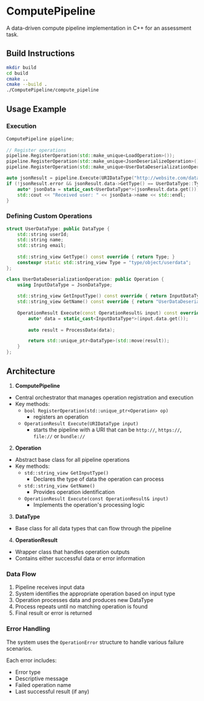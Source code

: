 # ComputePipeline

A data-driven compute pipeline implementation in C++ for an assessment task.

## Build Instructions

```bash
mkdir build
cd build
cmake ..
cmake --build .
./ComputePipeline/compute_pipeline
```

## Usage Example

### Execution
```cpp
ComputePipeline pipeline;
    
// Register operations
pipeline.RegisterOperation(std::make_unique<LoadOperation>());
pipeline.RegisterOperation(std::make_unique<JsonDeserializeOperation>());
pipeline.RegisterOperation(std::make_unique<UserDataDeserializationOperation>());

auto jsonResult = pipeline.Execute(URIDataType("http://website.com/data.json"));
if (!jsonResult.error && jsonResult.data->GetType() == UserDataType::Type) {
    auto* jsonData = static_cast<UserDataType*>(jsonResult.data.get());
    std::cout << "Received user: " << jsonData->name << std::endl;
}
```

### Defining Custom Operations
```cpp
struct UserDataType: public DataType {
    std::string userId;
    std::string name;
    std::string email;
    
    std::string_view GetType() const override { return Type; }
    constexpr static std::string_view Type = "type/object/userdata";
};

class UserDataDeserializationOperation: public Operation {
    using InputDataType = JsonDataType;
    
    std::string_view GetInputType() const override { return InputDataType::Type; }
    std::string_view GetName() const override { return "UserDataDeserializationOperation"; }
    
    OperationResult Execute(const OperationResult& input) const override {
        auto* data = static_cast<InputDataType*>(input.data.get());
        
        auto result = ProcessData(data);

        return std::unique_ptr<DataType>(std::move(result));
    }
};
```

## Architecture

1. **ComputePipeline**
  - Central orchestrator that manages operation registration and execution
  - Key methods:
    - `bool RegisterOperation(std::unique_ptr<Operation> op)`
      - registers an operation
    - `OperationResult Execute(URIDataType input)`
      - starts the pipeline with a URI that can be `http://`, `https://`, `file://` or `bundle://`

2. **Operation**
  - Abstract base class for all pipeline operations
  - Key methods:
     - `std::string_view GetInputType()`
       - Declares the type of data the operation can process
     - `std::string_view GetName()`
       - Provides operation identification
     - `OperationResult Execute(const OperationResult& input)`
       - Implements the operation's processing logic

3. **DataType**
  - Base class for all data types that can flow through the pipeline

4. **OperationResult**
  - Wrapper class that handles operation outputs
  - Contains either successful data or error information

### Data Flow

1. Pipeline receives input data
2. System identifies the appropriate operation based on input type
3. Operation processes data and produces new DataType
4. Process repeats until no matching operation is found
5. Final result or error is returned

### Error Handling

The system uses the `OperationError` structure to handle various failure scenarios.

Each error includes:
- Error type
- Descriptive message
- Failed operation name
- Last successful result (if any)
